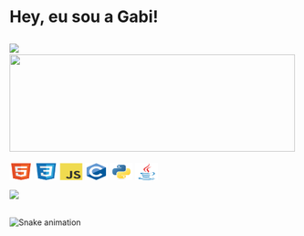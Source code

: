 # Hey, eu sou a Gabi!
  ##
<div>
  <img height="165em" src="https://github-readme-stats.vercel.app/api?username=GabrielaCardosoSilva&show_icons=true&bg_color=2F2F3E&title_color=7496FC&text_color=fff&icon_color=&BE90F2&include_all_commits=true&count_private=true"/>
  <img height="170em" width="500em" src="https://github-readme-stats.vercel.app/api/top-langs/?username=GabrielaCardosoSilva&langs_count=7&bg_color=2F2F3E&title_color=7496FC&text_color=fff&icon_color=&BE90F2&layout=compact"/>
</div>
  
<div style="display: inline_block"><br>
  <img align="center" alt="Gabi-HTML" height="30" width="40" src="https://raw.githubusercontent.com/devicons/devicon/master/icons/html5/html5-original.svg">
  <img align="center" alt="Gabi-CSS" height="30" width="40" src="https://raw.githubusercontent.com/devicons/devicon/master/icons/css3/css3-original.svg">
  <img align="center" alt="Gabi-JavaScript" height="30" width="40" src="https://github.com/devicons/devicon/blob/master/icons/javascript/javascript-original.svg">  
  <img align="center" alt="Gabi-C" height="30" width="40" src="https://github.com/devicons/devicon/blob/master/icons/c/c-original.svg">
  <img align="center" alt="Gabi-Python" height="30" width="40" src="https://raw.githubusercontent.com/devicons/devicon/master/icons/python/python-original.svg">
  <img align="center" alt="Gabi-Java" height="30" width="40" src="https://github.com/devicons/devicon/blob/master/icons/java/java-original.svg">
</div>
  
<div><br>
  <a href="https://www.linkedin.com/in/gabriela-cardoso-76a0a9194/?originalSubdomain=br" target="_blank"><img src="https://img.shields.io/badge/-LinkedIn-%230077B5?style=for-the-badge&logo=linkedin&logoColor=white"></a>
</div>
  

  

##
  
![Snake animation](https://github.com/GabrielaCardosoSilva/GabrielaCardosoSilva/blob/output/github-contribution-grid-snake.svg)
